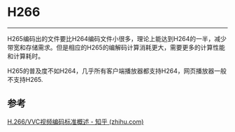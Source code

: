 # H266

---

​		H265编码出的文件要比H264编码文件小很多，理论上能达到H264的一半，减少带宽和存储需求。但是相应的H265的编解码计算消耗更大，需要更多的计算性能和计算耗时。

​		H265的普及度不如H264，几乎所有客户端播放器都支持H264，网页播放器一般不支持H265.

## 参考

[H.266/VVC视频编码标准概述 - 知乎 (zhihu.com)](https://zhuanlan.zhihu.com/p/523246352?utm_id=0)